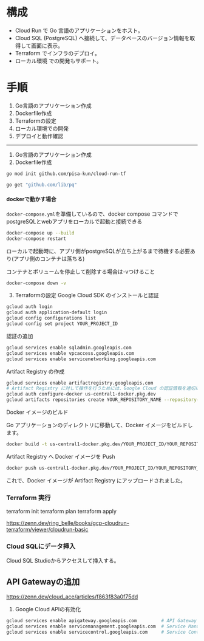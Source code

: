 # 構成
- Cloud Run で Go 言語のアプリケーションをホスト。
- Cloud SQL (PostgreSQL) へ接続して、データベースのバージョン情報を取得して画面に表示。
- Terraform でインフラのデプロイ。
- ローカル環境 での開発もサポート。

# 手順
1. Go言語のアプリケーション作成
2. Dockerfile作成
3. Terraformの設定
4. ローカル環境での開発
5. デプロイと動作確認

---

1. Go言語のアプリケーション作成
2. Dockerfile作成
```bash
go mod init github.com/pisa-kun/cloud-run-tf

go get "github.com/lib/pq"
```

#### dockerで動かす場合
`docker-compose.yml`を準備しているので、docker compose コマンドでpostgreSQLとwebアプリをローカルで起動と接続できる

```bash
docker-compose up --build
docker-compose restart
```
ローカルで起動時に、アプリ側がpostgreSQLが立ち上がるまで待機する必要あり(アプリ側のコンテナは落ちる)

コンテナとボリュームを停止して削除する場合は-vつけること
```bash
docker-compose down -v
```

3. Terraformの設定
Google Cloud SDK のインストールと認証

```bash
gcloud auth login
gcloud auth application-default login
gcloud config configurations list
gcloud config set project YOUR_PROJECT_ID
```

認証の追加
```bash
gcloud services enable sqladmin.googleapis.com
gcloud services enable vpcaccess.googleapis.com
gcloud services enable servicenetworking.googleapis.com

```

Artifact Registry の作成

```bash
gcloud services enable artifactregistry.googleapis.com
# Artifact Registry に対して操作を行うためには、Google Cloud の認証情報を適切に設定する必要
gcloud auth configure-docker us-central1-docker.pkg.dev
gcloud artifacts repositories create YOUR_REPOSITORY_NAME --repository-format=docker --location=us-central1
```
Docker イメージのビルド

Go アプリケーションのディレクトリに移動して、Docker イメージをビルドします。

```bash
docker build -t us-central1-docker.pkg.dev/YOUR_PROJECT_ID/YOUR_REPOSITORY_NAME/your-image-name .
```
Artifact Registry へ Docker イメージを Push

```bash
docker push us-central1-docker.pkg.dev/YOUR_PROJECT_ID/YOUR_REPOSITORY_NAME/your-image-name
```
これで、Docker イメージが Artifact Registry にアップロードされました。

### Terraform 実行

terraform init
terraform plan
terraform apply

https://zenn.dev/ring_belle/books/gcp-cloudrun-terraform/viewer/cloudrun-basic

### Cloud SQLにデータ挿入
Cloud SQL Studioからアクセスして挿入する。

## API Gatewayの追加

https://zenn.dev/cloud_ace/articles/f863f83a0f75dd

1. Google Cloud APIの有効化

```bash
gcloud services enable apigateway.googleapis.com         # API Gateway API
gcloud services enable servicemanagement.googleapis.com  # Service Management API
gcloud services enable servicecontrol.googleapis.com     # Service Control API
```